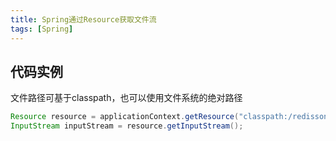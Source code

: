 ```yaml
---
title: Spring通过Resource获取文件流
tags: [Spring]
---
```


## 代码实例

文件路径可基于classpath，也可以使用文件系统的绝对路径

```java
Resource resource = applicationContext.getResource("classpath:/redisson.yml");  
InputStream inputStream = resource.getInputStream();
```